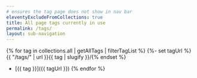 ```yaml
---
# ensures the tag page does not show in nav bar
eleventyExcludeFromCollections: true
title: All page tags currently in use
permalink: /tags/
layout: sub-navigation
---
```


{% for tag in collections.all | getAllTags | filterTagList %}
{%- set tagUrl %}{{ "/tags/" | url }}{{ tag | slugify }}/{% endset %}
- [{{ tag }}]({{ tagUrl }})
{% endfor %}

